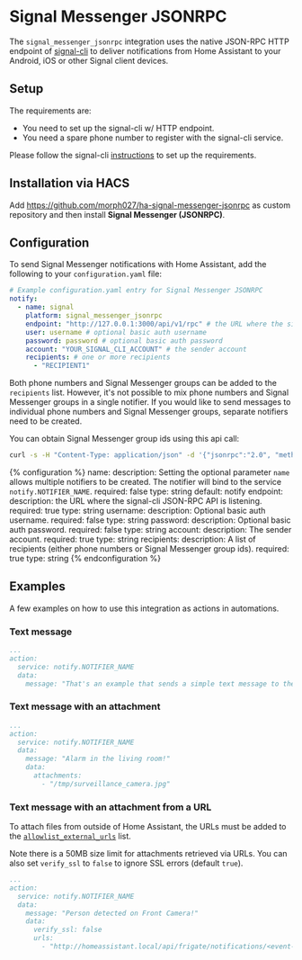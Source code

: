 # Signal Messenger JSONRPC

The `signal_messenger_jsonrpc` integration uses the native JSON-RPC HTTP endpoint of [signal-cli](https://github.com/AsamK/signal-cli/) to deliver notifications from Home Assistant to your Android, iOS or other Signal client devices.

## Setup
 
The requirements are:

- You need to set up the signal-cli w/ HTTP endpoint. 
- You need a spare phone number to register with the signal-cli service. 

Please follow the signal-cli [instructions](https://github.com/AsamK/signal-cli/#installation) to set up the requirements.

## Installation via HACS

Add https://github.com/morph027/ha-signal-messenger-jsonrpc as custom repository and then install **Signal Messenger (JSONRPC)**.

## Configuration

To send Signal Messenger notifications with Home Assistant, add the following to your `configuration.yaml` file:

```yaml
# Example configuration.yaml entry for Signal Messenger JSONRPC
notify:
  - name: signal
    platform: signal_messenger_jsonrpc
    endpoint: "http://127.0.0.1:3000/api/v1/rpc" # the URL where the signal-cli JSON-RPC API is listening 
    user: username # optional basic auth username
    password: password # optional basic auth password
    account: "YOUR_SIGNAL_CLI_ACCOUNT" # the sender account
    recipients: # one or more recipients
      - "RECIPIENT1"
```

Both phone numbers and Signal Messenger groups can be added to the `recipients` list. However, it's not possible to mix phone numbers and Signal Messenger groups in a single notifier. If you would like to send messages to individual phone numbers and Signal Messenger groups, separate notifiers need to be created.

You can obtain Signal Messenger group ids using this api call:

```bash
curl -s -H "Content-Type: application/json" -d '{"jsonrpc":"2.0", "method": "listGroups", "id": "42", "params": {"account": "YOUR_SIGNAL_CLI_ACCOUNT"}}' http://127.0.0.1:3000/api/v1/rpc # the URL where the signal-cli JSON-RPC API is listening
```

{% configuration %}
name:
  description: Setting the optional parameter `name` allows multiple notifiers to be created. The notifier will bind to the service `notify.NOTIFIER_NAME`.
  required: false
  type: string
  default: notify
endpoint:
  description: the URL where the signal-cli JSON-RPC API is listening.
  required: true
  type: string
username:
  description: Optional basic auth username.
  required: false
  type: string
password:
  description: Optional basic auth password.
  required: false
  type: string
account:
  description: The sender account.
  required: true
  type: string
recipients:
  description: A list of recipients (either phone numbers or Signal Messenger group ids).
  required: true
  type: string
{% endconfiguration %}

## Examples

A few examples on how to use this integration as actions in automations.

### Text message

```yaml
...
action:
  service: notify.NOTIFIER_NAME
  data:
    message: "That's an example that sends a simple text message to the recipients specified in the configuration.yaml"
```

### Text message with an attachment

```yaml
...
action:
  service: notify.NOTIFIER_NAME
  data:
    message: "Alarm in the living room!"
    data:
      attachments:
        - "/tmp/surveillance_camera.jpg"
```

### Text message with an attachment from a URL

To attach files from outside of Home Assistant, the URLs must be added to the [`allowlist_external_urls`](/docs/configuration/basic/#allowlist_external_urls) list.

Note there is a 50MB size limit for attachments retrieved via URLs. You can also set `verify_ssl` to `false` to ignore SSL errors (default `true`).

```yaml
...
action:
  service: notify.NOTIFIER_NAME
  data:
    message: "Person detected on Front Camera!"
    data:
      verify_ssl: false
      urls:
        - "http://homeassistant.local/api/frigate/notifications/<event-id>/thumbnail.jpg"
```
